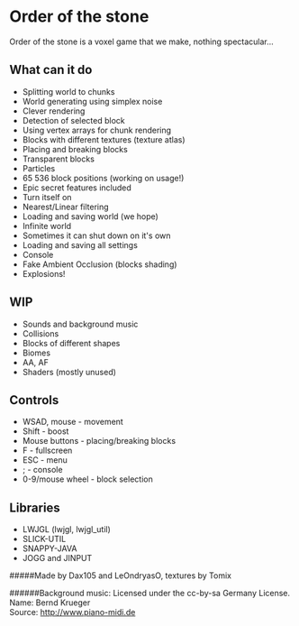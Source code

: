 Order of the stone
==================
Order of the stone is a voxel game that we make, nothing spectacular...

What can it do
--------------
* Splitting world to chunks
* World generating using simplex noise
* Clever rendering
* Detection of selected block
* Using vertex arrays for chunk rendering
* Blocks with different textures (texture atlas)
* Placing and breaking blocks
* Transparent blocks
* Particles
* 65 536 block positions (working on usage!)
* Epic secret features included
* Turn itself on
* Nearest/Linear filtering
* Loading and saving world (we hope)
* Infinite world
* Sometimes it can shut down on it's own
* Loading and saving all settings
* Console
* Fake Ambient Occlusion (blocks shading)
* Explosions!

WIP
---
* Sounds and background music
* Collisions
* Blocks of different shapes
* Biomes
* AA, AF
* Shaders (mostly unused)

Controls
--------
* WSAD, mouse - movement
* Shift - boost
* Mouse buttons - placing/breaking blocks
* F - fullscreen
* ESC - menu
* ; - console
* 0-9/mouse wheel - block selection

Libraries
---------
* LWJGL (lwjgl, lwjgl_util)
* SLICK-UTIL
* SNAPPY-JAVA
* JOGG and JINPUT

#####Made by Dax105 and LeOndryasO, textures by Tomix


######Background music:
Licensed under the cc-by-sa Germany License.   
Name: Bernd Krueger   
Source: http://www.piano-midi.de
